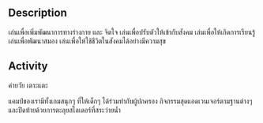 ﻿## Description

เล่นเพื่อเพิ่มพัฒนาการทางร่างกาย และ จิตใจ เล่นเพื่อปรับตัวให้เข้ากับสังคม เล่นเพื่อให้เกิดการเรียนรู้ เล่นเพื่อพัฒนาสมอง เล่นเพื่อให้ใช้ชีวิตในสังคมได้อย่างมีความสุข

## Activity

ค่ายวัย เตาะแตะ

แคมป์ของเรามีทั้งเกมสนุกๆ ที่ให้เด็กๆ ได้ร่วมทำกับผู้ปกครอง กิจกรรมสุดแอดเวนเจอร์ตามฐานต่างๆ และปิดท้ายด้วยการตะลุยสไลเดอร์ที่สระว่ายน้ำ
